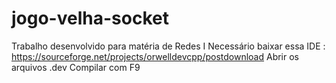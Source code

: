 # jogo-velha-socket
Trabalho desenvolvido para matéria de Redes I
Necessário baixar essa IDE : https://sourceforge.net/projects/orwelldevcpp/postdownload
Abrir os arquivos .dev
Compilar com F9
